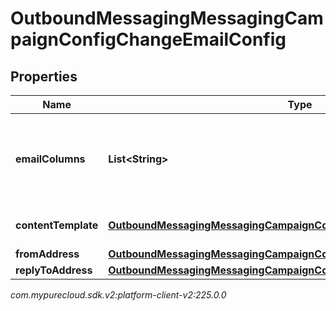 # OutboundMessagingMessagingCampaignConfigChangeEmailConfig


## Properties

| Name | Type | Description | Notes |
| ------------ | ------------- | ------------- | ------------- |
| **emailColumns** | **List&lt;String&gt;** | The Contact List column specifying the email to send to the contact. |  [optional] |
| **contentTemplate** | [**OutboundMessagingMessagingCampaignConfigChangeResponseRef**](OutboundMessagingMessagingCampaignConfigChangeResponseRef) | A reference for a Response |  [optional] |
| **fromAddress** | [**OutboundMessagingMessagingCampaignConfigChangeFromEmailAddress**](OutboundMessagingMessagingCampaignConfigChangeFromEmailAddress) |  |  [optional] |
| **replyToAddress** | [**OutboundMessagingMessagingCampaignConfigChangeReplyToEmailAddress**](OutboundMessagingMessagingCampaignConfigChangeReplyToEmailAddress) |  |  [optional] |




_com.mypurecloud.sdk.v2:platform-client-v2:225.0.0_
